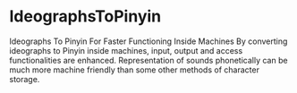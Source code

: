 # IdeographsToPinyin
Ideographs To Pinyin For Faster Functioning Inside Machines
By converting ideographs to Pinyin inside machines, input, output and access functionalities are enhanced. Representation of sounds phonetically can be much more machine friendly than some other methods of character storage.
